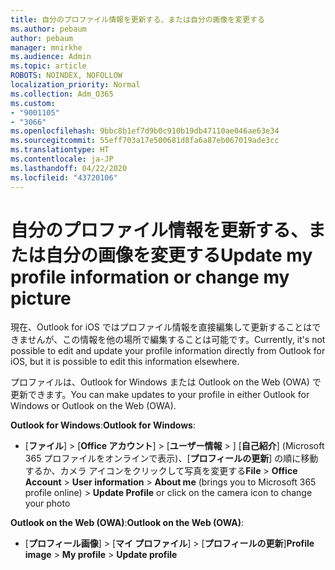 ```yaml
---
title: 自分のプロファイル情報を更新する、または自分の画像を変更する
ms.author: pebaum
author: pebaum
manager: mnirkhe
ms.audience: Admin
ms.topic: article
ROBOTS: NOINDEX, NOFOLLOW
localization_priority: Normal
ms.collection: Adm_O365
ms.custom:
- "9001105"
- "3066"
ms.openlocfilehash: 9bbc8b1ef7d9b0c910b19db47110ae046ae63e34
ms.sourcegitcommit: 55eff703a17e500681d8fa6a87eb067019ade3cc
ms.translationtype: HT
ms.contentlocale: ja-JP
ms.lasthandoff: 04/22/2020
ms.locfileid: "43720106"
---
```

# <a name="update-my-profile-information-or-change-my-picture"></a><span data-ttu-id="80448-102">自分のプロファイル情報を更新する、または自分の画像を変更する</span><span class="sxs-lookup"><span data-stu-id="80448-102">Update my profile information or change my picture</span></span>

<span data-ttu-id="80448-103">現在、Outlook for iOS ではプロファイル情報を直接編集して更新することはできませんが、この情報を他の場所で編集することは可能です。</span><span class="sxs-lookup"><span data-stu-id="80448-103">Currently, it's not possible to edit and update your profile information directly from Outlook for iOS, but it is possible to edit this information elsewhere.</span></span> 

<span data-ttu-id="80448-104">プロファイルは、Outlook for Windows または Outlook on the Web (OWA) で更新できます。</span><span class="sxs-lookup"><span data-stu-id="80448-104">You can make updates to your profile in either Outlook for Windows or Outlook on the Web (OWA).</span></span> 

<span data-ttu-id="80448-105">**Outlook for Windows**:</span><span class="sxs-lookup"><span data-stu-id="80448-105">**Outlook for Windows**:</span></span> 

- <span data-ttu-id="80448-106">[**ファイル**]  >  [**Office アカウント**]  >  [**ユーザー情報**  > ] [**自己紹介**] (Microsoft 365 プロファイルをオンラインで表示)、[**プロフィールの更新**] の順に移動するか、カメラ アイコンをクリックして写真を変更する</span><span class="sxs-lookup"><span data-stu-id="80448-106">**File** > **Office Account** > **User information** > **About me** (brings you to Microsoft 365 profile online) > **Update Profile** or click on the camera icon to change your photo</span></span>  
  
<span data-ttu-id="80448-107">**Outlook on the Web (OWA)**:</span><span class="sxs-lookup"><span data-stu-id="80448-107">**Outlook on the Web (OWA)**:</span></span> 

- <span data-ttu-id="80448-108">[**プロフィール画像**]  >  [**マイ プロファイル**]  >  [**プロフィールの更新**]</span><span class="sxs-lookup"><span data-stu-id="80448-108">**Profile image** > **My profile** > **Update profile**</span></span>
